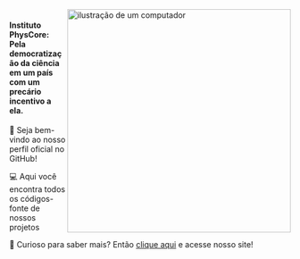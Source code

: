 <img src="https://physcore.aquanovember.eu.org/images/astronauta.webp" alt="ilustração de um computador" min-width="400px" max-width="400px" width="400px" align="right">

<h4 align="left"> 
  <strong>Instituto PhysCore</strong>: Pela democratização da ciência em um país com um precário incentivo a ela.
</h4>

<p align="left">
  👋 Seja bem-vindo ao nosso perfil oficial no GitHub!
</p>

<p align="left">
  💻 Aqui você encontra todos os códigos-fonte de nossos projetos
</p>

<p align="left">
  🤔 Curioso para saber mais? Então <a href="">clique aqui</a> e acesse nosso site!
</p>
